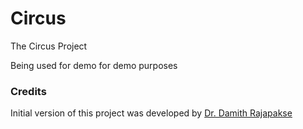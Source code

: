 # Circus
The Circus Project

Being used for demo for demo purposes

### Credits

Initial version of this project was developed by [Dr. Damith Rajapakse](https://github.com/damithc)
